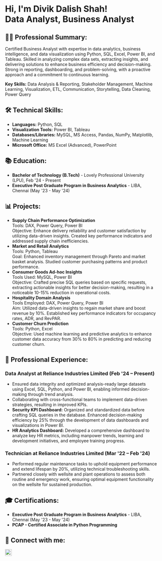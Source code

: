 <h1>Hi, I'm Divik Dalish Shah! <br/>Data Analyst</a>, Business Analyst</a>

<h2>👨‍💻 Professional Summary:</h2>
<p>Certified Business Analyst with expertise in data analytics, business intelligence, and data visualization using Python, SQL, Excel, Power BI, and Tableau. Skilled in analyzing complex data sets, extracting insights, and delivering solutions to enhance business efficiency and decision-making. Strong in reporting, dashboarding, and problem-solving, with a proactive approach and a commitment to continuous learning.</p>
<p><b>Key Skills:</b> Data Analysis & Reporting, Stakeholder Management, Machine Learning, Visualization, ETL, Communication, Storytelling, Data Cleaning, Power Query</p>

<h2>🛠 Technical Skills:</h2>
<ul>
    <li><b>Languages:</b> Python, SQL</li>
    <li><b>Visualization Tools:</b> Power BI, Tableau</li>
    <li><b>Databases/Libraries:</b> MySQL, MS Access, Pandas, NumPy, Matplotlib, Machine Learning</li>
    <li><b>Microsoft Office:</b> MS Excel (Advanced), PowerPoint</li>
</ul>

<h2>📚 Education:</h2>
<ul>
    <li><b>Bachelor of Technology (B.Tech)</b> - Lovely Professional University (LPU), Feb '24 - Present</li>
    <li><b>Executive Post Graduate Program in Business Analytics</b> - LIBA, Chennai (May '23 - May '24)</li>
</ul>

<h2>📊 Projects:</h2>
<ul>
    <li><b>Supply Chain Performance Optimization</b>  
        <br/>Tools: DAX, Power Query, Power BI  
        <br/>Objective: Enhance delivery reliability and customer satisfaction by utilizing data-driven insights. Created key performance indicators and addressed supply chain inefficiencies.
    </li>
    <li><b>Market and Retail Analytics</b>  
        <br/>Tools: Python, Tableau  
        <br/>Goal: Enhanced inventory management through Pareto and market basket analysis. Studied customer purchasing patterns and product performance.
    </li>
    <li><b>Consumer Goods Ad-hoc Insights</b>  
        <br/>Tools Used: MySQL, Power BI  
        <br/>Objective: Crafted precise SQL queries based on specific requests, extracting actionable insights for better decision-making, resulting in a noticeable 10-15% reduction in operational costs.
    </li>
    <li><b>Hospitality Domain Analysis</b>  
        <br/>Tools Employed: DAX, Power Query, Power BI  
        <br/>Aim: Utilized data-driven insights to regain market share and boost revenue by 10%. Established key performance indicators for occupancy rates, ADR, and RevPAR.
    </li>
    <li><b>Customer Churn Prediction</b>  
        <br/>Tools: Python, Excel  
        <br/>Objective: Used machine learning and predictive analytics to enhance customer data accuracy from 30% to 80% in predicting and reducing customer churn.
    </li>
</ul>

<h2>🔧 Professional Experience:</h2>

<h3>Data Analyst at <b>Reliance Industries Limited</b> (Feb '24 – Present)</h3>
<ul>
    <li>Ensured data integrity and optimized analysis-ready large datasets using Excel, SQL, Python, and Power BI, enabling informed decision-making through trend analysis.</li>
    <li>Collaborating with cross-functional teams to implement data-driven strategies, resulting in improved KPIs.</li>
    <li><b>Security KPI Dashboard:</b> Organized and standardized data before crafting SQL queries in the database. Enhanced decision-making efficiency by 25% through the development of data dashboards and visualizations in Power BI.</li>
    <li><b>HR Analytics Dashboard:</b> Developed a comprehensive dashboard to analyze key HR metrics, including manpower trends, learning and development initiatives, and employee training progress.</li>
</ul>

<h3>Technician at <b>Reliance Industries Limited</b> (Mar '22 – Feb '24)</h3>
<ul>
    <li>Performed regular maintenance tasks to uphold equipment performance and extend lifespan by 20%, utilizing technical troubleshooting skills.</li>
    <li>Partnered closely with wellsite and plant operations to assess both routine and emergency work, ensuring optimal equipment functionality on the wellsite for sustained production.</li>
</ul>

<h2>🎓 Certifications:</h2>
<ul>
    <li><b>Executive Post Graduate Program in Business Analytics</b> - LIBA, Chennai (May '23 - May '24)</li>
    <li><b>PCAP - Certified Associate in Python Programming</b></li>
</ul>

<h2>🤳 Connect with me:</h2>


[<img align="left" alt="DivikDalishShah | LinkedIn" width="22px" src="https://cdn.jsdelivr.net/npm/simple-icons@v3/icons/linkedin.svg" />](https://www.linkedin.com/in/divikshah/)


